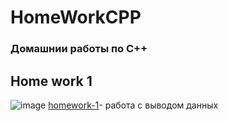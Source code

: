 # HomeWorkCPP
###  Домашнии работы по C++
## Home work 1
![image](https://github.com/rqwhy/HomeWorkCPP/assets/157617055/ca4a8f71-8609-4396-adc1-e8930a9b5d41)
[homework-1](https://github.com/rqwhy/HomeWorkCPP/blob/main/homework-1)- работа с выводом данных
